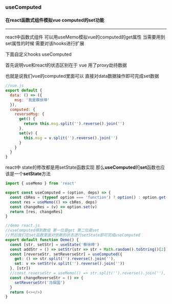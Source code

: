 ### useComputed ###
#### 在react函数式组件模拟vue computed的set功能 ####
******

react中函数式组件 可以用useMemo模拟vue的computed的get属性 当需要用到set属性的时候 需要对该hooks进行扩展

下面自定义hooks useComputed

首先说明vue和react的状态区别在于 vue 用了proxy劫持数据 

也就是说我们vue的computed里面可以 直接对data数据操作即可完成set数据

```javascript
//vue.js
export default {
  data: () => ({
    msg: '我是蔡徐坤'
  }),
  computed: {
    reverseMsg: {
      get() {
        return this.msg.split('').reverse().join('')
      },
      set(v) {
        this.msg = v.split('').reverse().join('')
      }
    }
  }
}
```



react中 state的修改都是用setState函数实现 那么**useComputed**的**set**函数也应该是一个**setState**方法

```javascript
import { useMemo } from 'react'

export const useComputed = (option, deps) => {
  const cbRes = (typeof option === 'function') ? option() : option.get() //兼容对象式和函数式
  const res = useMemo(() => cbRes, deps)
  const changeRes = (v) => option.set(v)
  return [res, changeRes]
}
```

````javascript
//demo react.js
//useComputed得到数组 第一位是get 第二位是set
//然后我们在set函数里面对依赖的状态进行setState即可完成useComputed
export default function Demo() {
  const [str, setStr] = useState('蔡徐坤')
  const addStr = () => setStr(str => str + Math.random().toString()[2])
  const [reverseStr, setReverseStr] = useComputed({
    get: () => str.split('').reverse().join(''),
    set: v => setStr(v.split('').reverse().join(''))
  }, [str])
  //const reverseStr = useMemo(() => str.split('').reverse().join(''), [str])
  const changeReverseStr = () => {
  	setReverseStr('马保国')
  }
  return (<></>)
}
